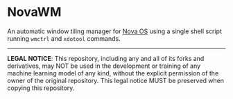 # NovaWM
An automatic window tiling manager for [Nova OS](https://github.com/NicklasVraa/NovaOS) using a single shell script running `wmctrl` and `xdotool` commands.

---
**LEGAL NOTICE**: This repository, including any and all of its forks and derivatives, may NOT be used in the development or training of any machine learning model of any kind, without the explicit permission of the owner of the original repository. This legal notice MUST be preserved when copying this repository.
